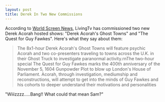 ```yaml
--- 
layout: post
title: Derek In Two New Commissions
---
```

According to [World Screen News](http://www.worldscreen.com/newscurrent.php?filename=living630.htm), LivingTv has commissioned two new Derek Acorah hosted shows: "Derek Acorah's Ghost Towns" and "The Quest for Guy Fawkes". Here's what they say about them:<blockquote>The 8x1-hour Derek Acorah's Ghost Towns will feature psychic Acorah and two co-presenters traveling to towns across the U.K. in their Ghost Truck to investigate paranormal activity.rnThe two-hour special The Quest for Guy Fawkes marks the 400th anniversary of the November 5, 1604 Gunpowder Plot to blow up London's House of Parliament. Acorah, through investigation, mediumship and reconstructions, will attempt to get into the minds of Guy Fawkes and his cohorts to deeper understand their motivations and personalities</blockquote>"Wiiizzzz.....Bang!! What could that mean Sam?"<br />
